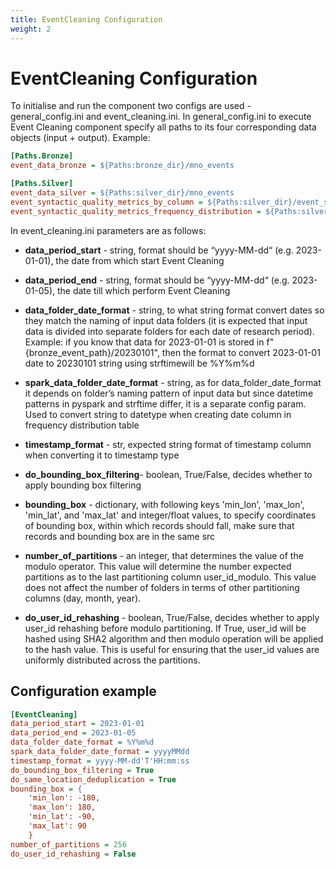```yaml
---
title: EventCleaning Configuration
weight: 2
---
```


# EventCleaning Configuration
To initialise and run the component two configs are used - general_config.ini and event_cleaning.ini.  In general_config.ini to execute Event Cleaning component specify all paths to its four corresponding data objects (input + output). Example: 


```ini
[Paths.Bronze]
event_data_bronze = ${Paths:bronze_dir}/mno_events

[Paths.Silver]
event_data_silver = ${Paths:silver_dir}/mno_events
event_syntactic_quality_metrics_by_column = ${Paths:silver_dir}/event_syntactic_quality_metrics_by_column
event_syntactic_quality_metrics_frequency_distribution = ${Paths:silver_dir}/event_syntactic_quality_metrics_frequency_distribution
```

In event_cleaning.ini parameters are as follows: 

- **data_period_start** - string, format should be “yyyy-MM-dd“ (e.g. 2023-01-01), the date from which start Event Cleaning

- **data_period_end** - string, format should be “yyyy-MM-dd“ (e.g. 2023-01-05), the date till which perform Event Cleaning

- **data_folder_date_format** - string, to what string format convert dates so they match the naming of input data folders (it is expected that input data is divided into separate folders for each date of research period). Example: if you know that data for 2023-01-01 is stored in f"{bronze_event_path}/20230101", then the format to convert 2023-01-01 date to 20230101 string using strftimewill be %Y%m%d

- **spark_data_folder_date_format** - string, as for data_folder_date_format it depends on folder’s naming pattern of input data but since datetime patterns in pyspark and strftime differ, it is a separate config param. Used to convert string to datetype when creating date column in frequency distribution table 

- **timestamp_format** - str, expected string format of timestamp column when converting it to timestamp type

- **do_bounding_box_filtering**- boolean, True/False, decides whether to apply bounding box filtering


- **bounding_box** - dictionary, with following keys 'min_lon', 'max_lon', 'min_lat', and 'max_lat' and integer/float values, to specify coordinates of bounding box, within which records should fall, make sure that records and bounding box are in the same src 

- **number_of_partitions** - an integer, that determines the value of the modulo operator. This value will determine the number expected partitions as to the last partitioning column user_id_modulo. This value does not affect the number of folders in terms of other partitioning columns (day, month, year).
- **do_user_id_rehashing** - boolean, True/False, decides whether to apply user_id rehashing before modulo partitioning. If True, user_id will be hashed using SHA2 algorithm and then modulo operation will be applied to the hash value. This is useful for ensuring that the user_id values are uniformly distributed across the partitions.

## Configuration example

```ini
[EventCleaning]
data_period_start = 2023-01-01
data_period_end = 2023-01-05
data_folder_date_format = %Y%m%d
spark_data_folder_date_format = yyyyMMdd
timestamp_format = yyyy-MM-dd'T'HH:mm:ss
do_bounding_box_filtering = True
do_same_location_deduplication = True
bounding_box = {
    'min_lon': -180,
    'max_lon': 180,
    'min_lat': -90,
    'max_lat': 90
    }
number_of_partitions = 256
do_user_id_rehashing = False
```
